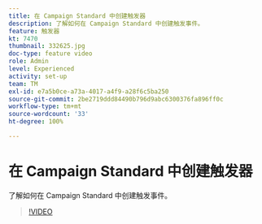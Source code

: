 ```yaml
---
title: 在 Campaign Standard 中创建触发器
description: 了解如何在 Campaign Standard 中创建触发事件。
feature: 触发器
kt: 7470
thumbnail: 332625.jpg
doc-type: feature video
role: Admin
level: Experienced
activity: set-up
team: TM
exl-id: e7a5b0ce-a73a-4017-a4f9-a28f6c5ba250
source-git-commit: 2be2719ddd84490b796d9abc6300376fa896ff0c
workflow-type: tm+mt
source-wordcount: '33'
ht-degree: 100%

---
```


# 在 Campaign Standard 中创建触发器

了解如何在 Campaign Standard 中创建触发事件。

>[!VIDEO](https://video.tv.adobe.com/v/332625?quality=12)
